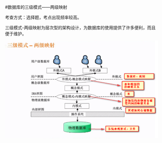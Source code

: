 #数据库的三级模式——两级映射

考查方式：选择题，考点出现频率较高。

三级模式-两级映射为层次型的架构设计，为数据库的使用提供了许多便利，而且便于维护。

![](/imgs/1.4.1-1三层模式-两级映射.png)